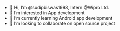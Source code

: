 - 👋 Hi, I’m @sudipbiswas1998, Intern @Wipro Ltd. 
- 👀 I’m interested in App development
- 🌱 I’m currently learning Android app development
- 💞️ I’m looking to collaborate on open source project

<!---
sudipbiswas1998/sudipbiswas1998 is a ✨ special ✨ repository because its `README.md` (this file) appears on your GitHub profile.
You can click the Preview link to take a look at your changes.
--->
